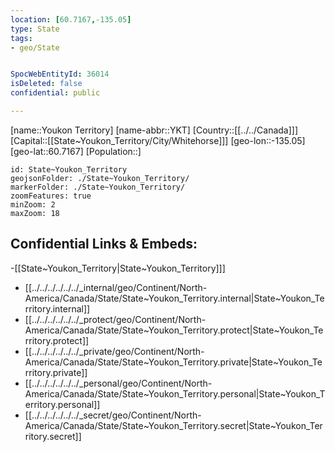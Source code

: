 ```yaml
---
location: [60.7167,-135.05]
type: State
tags:
- geo/State


SpocWebEntityId: 36014
isDeleted: false
confidential: public

---
```

[name::Youkon Territory]
[name-abbr::YKT]
[Country::[[../../Canada]]]
[Capital::[[State~Youkon_Territory/City/Whitehorse]]]
[geo-lon::-135.05]
[geo-lat::60.7167]
[Population::]



```leaflet
id: State~Youkon_Territory
geojsonFolder: ./State~Youkon_Territory/
markerFolder: ./State~Youkon_Territory/
zoomFeatures: true 
minZoom: 2 
maxZoom: 18
```


## Confidential Links & Embeds: 
-[[State~Youkon_Territory|State~Youkon_Territory]]] 
- [[../../../../../../_internal/geo/Continent/North-America/Canada/State/State~Youkon_Territory.internal|State~Youkon_Territory.internal]] 
- [[../../../../../../_protect/geo/Continent/North-America/Canada/State/State~Youkon_Territory.protect|State~Youkon_Territory.protect]] 
- [[../../../../../../_private/geo/Continent/North-America/Canada/State/State~Youkon_Territory.private|State~Youkon_Territory.private]] 
- [[../../../../../../_personal/geo/Continent/North-America/Canada/State/State~Youkon_Territory.personal|State~Youkon_Territory.personal]] 
- [[../../../../../../_secret/geo/Continent/North-America/Canada/State/State~Youkon_Territory.secret|State~Youkon_Territory.secret]] 
